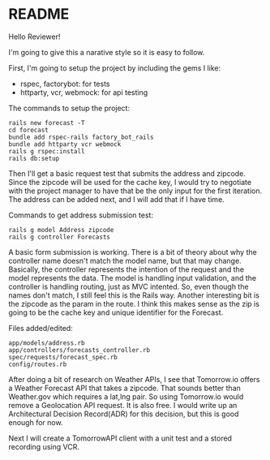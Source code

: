 # README

Hello Reviewer!

I'm going to give this a narative style so it is easy to follow.

First, I'm going to setup the project by including the gems I like:
- rspec, factorybot: for tests
- httparty, vcr, webmock: for api testing 

The commands to setup the project:

``` shell
rails new forecast -T
cd forecast
bundle add rspec-rails factory_bot_rails 
bundle add httparty vcr webmock
rails g rspec:install
rails db:setup
```

Then I'll get a basic request test that submits the address and zipcode. 
Since the zipcode will be used for the cache key, I would try to negotiate with the project manager to have that be the only input for the first iteration. The address can be added next, and I will add that if I have time. 

Commands to get address submission test:

``` shell
rails g model Address zipcode
rails g controller Forecasts
```

A basic form submission is working. There is a bit of theory about why the controller name doesn't match the model name, but that may change. Basically, the controller represents the intention of the request and the model represents the data. The model is handling input validation, and the controller is handling routing, just as MVC intented. So, even though the names don't match, I still feel this is the Rails way. Another interesting bit is the zipcode as the param in the route. I think this makes sense as the zip is going to be the cache key and unique identifier for the Forecast.

Files added/edited:

``` shell
app/models/address.rb
app/controllers/forecasts_controller.rb
spec/requests/forecast_spec.rb
config/routes.rb
```

After doing a bit of research on Weather APIs, I see that Tomorrow.io offers a
Weather Forecast API that takes a zipcode. That sounds better than Weather.gov
which requires a lat,lng pair. So using Tomorrow.io would remove a Geolocation
API request. It is also free. I would write up an Architectural Decision
Record(ADR) for this decision, but this is good enough for now.

Next I will create a TomorrowAPI client with a unit test and a stored recording using VCR.













